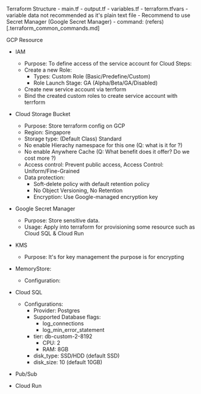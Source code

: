 Terraform Structure
    - main.tf
    - output.tf
    - variables.tf
    - terraform.tfvars
        - variable data not recommended as it's plain text file
        - Recommend to use Secret Manager (Google Secret Manager)
    - command: (refers)[.terraform_common_commands.md]

GCP Resource
- IAM
    - Purpose: To define access of the service account for Cloud Steps:
    - Create a new Role:
        - Types: Custom Role (Basic/Predefine/Custom)
        - Role Launch Stage: GA (Alpha/Beta/GA/Disabled)
    - Create new service account via terrform
    - Bind the created custom roles to create service account with terrform
- Cloud Storage Bucket
    - Purpose: Store terraform config on GCP
    - Region: Singapore
    - Storage type: (Default Class) Standard
    - No enable Hierachy namespace for this one (Q: what is it for ?)
    - No enable Anywhere Cache (Q: What benefit does it offer? Do we cost more ?)
    - Access control: Prevent public access, Access Control: Uniform/Fine-Grained
    - Data protection: 
        - Soft-delete policy with default retention policy
        - No Object Versioning, No Retention 
        - Encryption: Use Google-managed encryption key
- Google Secret Manager
    - Purpose: Store sensitive data. 
    - Usage: Apply into terraform for provisioning some resource such as Cloud SQL & Cloud Run
- KMS
    - Purpose: It's for key management the purpose is for encrypting 
- MemoryStore:
    - Configuration:
        
- Cloud SQL
    - Configurations:
        - Provider: Postgres
        - Supported Database flags:
            - log_connections
            - log_min_error_statement
        - tier: db-custom-2-8192
            - CPU: 2
            - RAM: 8GB
        - disk_type: SSD/HDD (default SSD)
        - disk_size: 10 (default 10GB)
- Pub/Sub
- Cloud Run
